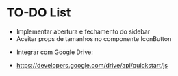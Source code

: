 # TO-DO List

- Implementar abertura e fechamento do sidebar
- Aceitar props de tamanhos no componente IconButton

* Integrar com Google Drive:
-   https://developers.google.com/drive/api/quickstart/js